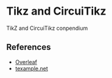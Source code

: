 # Tikz and CircuiTikz

TikZ and CircuiTikz conpendium

## References

- [Overleaf](https://www.overleaf.com/)
- [texample.net](https://texample.net)
